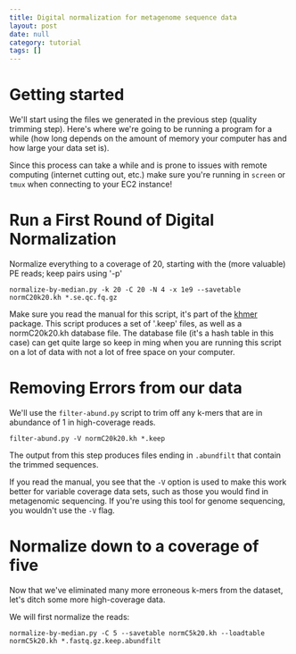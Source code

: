 ```yaml
---
title: Digital normalization for metagenome sequence data
layout: post
date: null
category: tutorial
tags: []
---
```


# Getting started
We'll start using the files we generated in the previous step (quality trimming step).  Here's where we're going to be running a program for a while (how long depends on the amount of memory your computer has and how large your data set is).  

Since this process can take a while and is prone to issues with remote computing (internet cutting out, etc.) make sure you're running in `screen` or `tmux` when connecting to your EC2 instance!

# Run a First Round of Digital Normalization
Normalize everything to a coverage of 20, starting with the (more valuable) PE reads; keep pairs using '-p'

```
normalize-by-median.py -k 20 -C 20 -N 4 -x 1e9 --savetable normC20k20.kh *.se.qc.fq.gz
```

Make sure you read the manual for this script, it's part of the [khmer](https://github.com/ged-lab/khmer) package.  This script produces a set of '.keep' files, as well as a normC20k20.kh database file.  The database file (it's a hash table in this case) can get quite large so keep in ming when you are running this script on a lot of data with not a lot of free space on your computer.

# Removing Errors from our data
We'll use the `filter-abund.py` script to trim off any k-mers that are in abundance of 1 in high-coverage reads.

```
filter-abund.py -V normC20k20.kh *.keep
```

The output from this step produces files ending in `.abundfilt` that contain the trimmed sequences.

If you read the manual, you see that the `-V` option is used to make this work better for variable coverage data sets, such as those you would find in metagenomic sequencing.  If you're using this tool for genome sequencing, you wouldn't use the `-V` flag.

# Normalize down to a coverage of five
Now that we've eliminated many more erroneous k-mers from the dataset, let's ditch some more high-coverage data.

We will first normalize the reads:

```
normalize-by-median.py -C 5 --savetable normC5k20.kh --loadtable normC5k20.kh *.fastq.gz.keep.abundfilt
```
